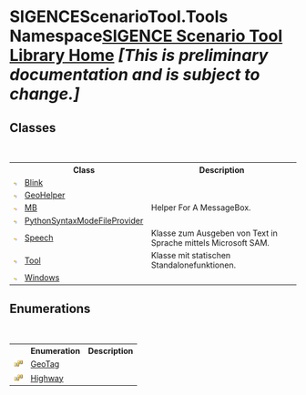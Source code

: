 # SIGENCEScenarioTool.Tools Namespace<a href="https://github.com/ObiWanLansi/SIGENCE-Scenario-Tool">SIGENCE Scenario Tool Library Home</a> _**\[This is preliminary documentation and is subject to change.\]**_

## Classes
&nbsp;<table><tr><th></th><th>Class</th><th>Description</th></tr><tr><td>![Public class](media/pubclass.gif "Public class")</td><td><a href="fb5fc065-f60c-814c-0f29-c42e943d6c4e.md">Blink</a></td><td></td></tr><tr><td>![Public class](media/pubclass.gif "Public class")</td><td><a href="fbd9ab62-c447-71b4-1627-83122ba2fbdf.md">GeoHelper</a></td><td></td></tr><tr><td>![Public class](media/pubclass.gif "Public class")</td><td><a href="cb6e0d07-ecf2-0529-ed52-657a28700dc7.md">MB</a></td><td>
Helper For A MessageBox.</td></tr><tr><td>![Public class](media/pubclass.gif "Public class")</td><td><a href="722d1fbd-cd86-e661-f1ed-94cfdcb730c5.md">PythonSyntaxModeFileProvider</a></td><td></td></tr><tr><td>![Public class](media/pubclass.gif "Public class")</td><td><a href="9e07eaac-5960-bf65-3f96-6b2bf1e655a6.md">Speech</a></td><td>
Klasse zum Ausgeben von Text in Sprache mittels Microsoft SAM.</td></tr><tr><td>![Public class](media/pubclass.gif "Public class")</td><td><a href="0f11bed1-56db-bee7-ff5e-769b1bad5491.md">Tool</a></td><td>
Klasse mit statischen Standalonefunktionen.</td></tr><tr><td>![Public class](media/pubclass.gif "Public class")</td><td><a href="4204d6b5-88ef-09e8-b2ac-d2c098dc13dc.md">Windows</a></td><td></td></tr></table>

## Enumerations
&nbsp;<table><tr><th></th><th>Enumeration</th><th>Description</th></tr><tr><td>![Public enumeration](media/pubenumeration.gif "Public enumeration")</td><td><a href="26e5d929-375b-f250-c976-09ca365dabce.md">GeoTag</a></td><td></td></tr><tr><td>![Public enumeration](media/pubenumeration.gif "Public enumeration")</td><td><a href="47b61463-8edb-67c4-1d79-a884d4187496.md">Highway</a></td><td></td></tr></table>&nbsp;
